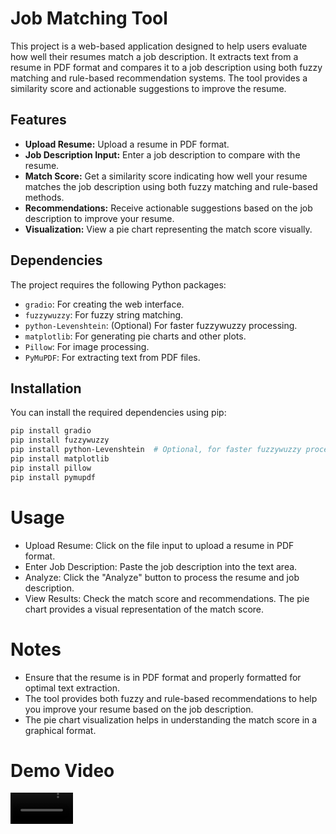 # Job Matching Tool

This project is a web-based application designed to help users evaluate how well their resumes match a job description. It extracts text from a resume in PDF format and compares it to a job description using both fuzzy matching and rule-based recommendation systems. The tool provides a similarity score and actionable suggestions to improve the resume.

## Features

- **Upload Resume:** Upload a resume in PDF format.
- **Job Description Input:** Enter a job description to compare with the resume.
- **Match Score:** Get a similarity score indicating how well your resume matches the job description using both fuzzy matching and rule-based methods.
- **Recommendations:** Receive actionable suggestions based on the job description to improve your resume.
- **Visualization:** View a pie chart representing the match score visually.

## Dependencies

The project requires the following Python packages:

- `gradio`: For creating the web interface.
- `fuzzywuzzy`: For fuzzy string matching.
- `python-Levenshtein`: (Optional) For faster fuzzywuzzy processing.
- `matplotlib`: For generating pie charts and other plots.
- `Pillow`: For image processing.
- `PyMuPDF`: For extracting text from PDF files.

## Installation

You can install the required dependencies using pip:

```bash
pip install gradio
pip install fuzzywuzzy
pip install python-Levenshtein  # Optional, for faster fuzzywuzzy processing
pip install matplotlib
pip install pillow
pip install pymupdf
```

# Usage
- Upload Resume: Click on the file input to upload a resume in PDF format.
- Enter Job Description: Paste the job description into the text area.
- Analyze: Click the "Analyze" button to process the resume and job description.
- View Results: Check the match score and recommendations. The pie chart provides a visual representation of the match score.

# Notes
- Ensure that the resume is in PDF format and properly formatted for optimal text extraction.
- The tool provides both fuzzy and rule-based recommendations to help you improve your resume based on the job description.
- The pie chart visualization helps in understanding the match score in a graphical format.

# Demo Video
<video src='https://github.com/user-attachments/assets/78553915-355e-4959-a7ad-65efef385aaf' width="100" height="auto" controls />
